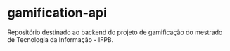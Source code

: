 # gamification-api
Repositório destinado ao backend do projeto de gamificação do mestrado de Tecnologia da Informação - IFPB.
